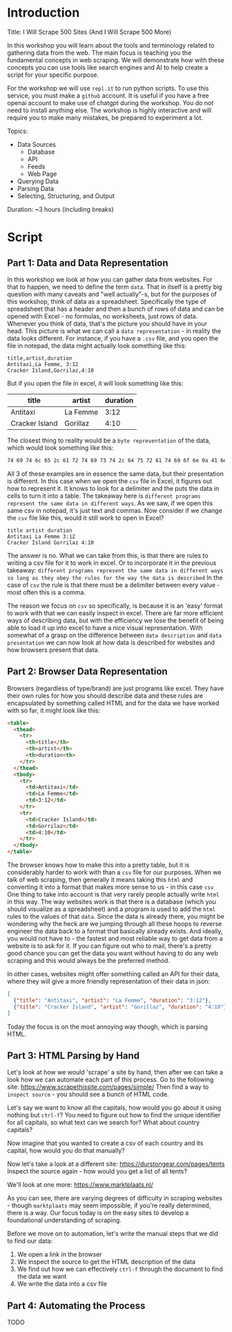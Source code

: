 # Introduction

Title: I Will Scrape 500 Sites (And I Will Scrape 500 More)

In this workshop you will learn about the tools and terminology related to gathering data from the web.
The main focus is teaching you the fundamental concepts in web scraping.
We will demonstrate how with these concepts you can use tools like search engines and AI to help create a script for your specific purpose.

For the workshop we will use `repl.it` to run python scripts.
To use this service, you must make a `github` account.
It is useful if you have a free openai account to make use of chatgpt during the workshop.
You do not need to install anything else.
The workshop is highly interactive and will require you to make many mistakes, be prepared to experiment a lot.

Topics:

- Data Sources
  - Database
  - API
  - Feeds
  - Web Page
- Querying Data
- Parsing Data
- Selecting, Structuring, and Output

Duration: ~3 hours (including breaks)


# Script

## Part 1: Data and Data Representation

In this workshop we look at how you can gather data from websites.
For that to happen, we need to define the term `data`. 
That in itself is a pretty big question with many caveats and "well actually"-s, but for the purposes of this workshop, think of data as a spreadsheet.
Specifically the type of spreadsheet that has a header and then a bunch of rows of data and can be opened with Excel - no formulas, no worksheets, just rows of data.
Whenever you think of data, that's the picture you should have in your head.
This picture is what we can call a `data representation` - in reality the data looks different.
For instance, if you have a `.csv` file, and you open the file in notepad, the data might actually look something like this:

```csv
title,artist,duration
Antitaxi,La Femme, 3:12
Cracker Island,Gorrilaz,4:10
```

But if you open the file in excel, it will look something like this: 

| title          | artist   | duration |
|----------------|----------|----------|
| Antitaxi       | La Femme | 3:12     |
| Cracker Island | Gorillaz | 4:10     |

The closest thing to reality would be a `byte representation` of the data, which would look something like this:

```sh
74 69 74 6c 65 2c 61 72 74 69 73 74 2c 64 75 72 61 74 69 6f 6e 0a 41 6e 74 69 74 61 78 69 2c 4c 61 20 46 65 6d 6d 65 2c 20 33 3a 31 32 0a 43 72 61 63 6b 65 72 20 49 73 6c 61 6e 64 2c 47 6f 72 72 69 6c 61 7a 2c 34 3a 31 30
```

All 3 of these examples are in essence the same data, but their presentation is different.
In this case when we open the `csv` file in Excel, it figures out how to represent it.
It knows to look for a delimiter and the puts the data in cells to turn it into a table.
The takeaway here is `different programs represent the same data in different ways`.
As we saw, if we open this same csv in notepad, it's just text and commas.
Now consider if we change the `csv` file like this, would it still work to open in Excel?

```csv
title artist duration
Antitaxi La Femme 3:12
Cracker Island Gorrilaz 4:10
```

The answer is no.
What we can take from this, is that there are rules to writing a csv file for it to work in excel.
Or to incorporate it in the previous takeaway: `different programs represent the same data in different ways so long as they obey the rules for the way the data is described`
In the case of `csv` the rule is that there must be a delimiter between every value - most often this is a comma.

The reason we focus on `csv` so specifically, is because it is an 'easy' format to work with that we can easily inspect in excel.
There are far more efficient ways of describing data, but with the efficiency we lose the benefit of being able to load it up into excel to have a nice visual representation.
With somewhat of a grasp on the difference between `data description` and `data presentation` we can now look at how data is described for websites and how browsers present that data.


## Part 2: Browser Data Representation

Browsers (regardless of type/brand) are just programs like excel.
They have their own rules for how you should describe data and these rules are encapsulated by something called HTML and for the data we have worked with so far, it might look like this:

```html
<table>
  <thead>
    <tr>
      <th>title</th>
      <th>artist</th>
      <th>duration<th>
    </tr>
  </thead>
  <tbody>
    <tr>
      <td>Antitaxi</td>
      <td>La Femme</td>
      <td>3:12</td>
    </tr>
    <tr>
      <td>Cracker Island</td>
      <td>Gorrilaz</td>
      <td>4:10</td>
    </tr>
  </tbody>
</table>
```

The browser knows how to make this into a pretty table, but it is considerably harder to work with than a `csv` file for our purposes.
When we talk of web scraping, then generally it means taking this `html` and converting it into a format that makes more sense to us - in this case `csv`
One thing to take into account is that very rarely people actually write `html` in this way.
The way websites work is that there is a database (which you should visualize as a spreadsheet) and a program is used to add the `html` rules to the values of that `data`.
Since the data is already there, you might be wondering why the heck are we jumping through all these hoops to reverse engineer the data back to a format that basically already exists.
And ideally, you would not have to - the fastest and most reliable way to get data from a website is to ask for it.
If you can figure out who to mail, there's a pretty good chance you can get the data you want without having to do any web scraping and this would always be the preferred method.

In other cases, websites might offer something called an API for their data, where they will give a more friendly representation of their data in json:

```json
[
  {"title": "Antitaxi", "artist": "La Femme", "duration": "3:12"},
  {"title": "Cracker Island", "artist": "Gorillaz", "duration": "4:10"}
]
```

Today the focus is on the most annoying way though, which is parsing HTML. 
  

## Part 3: HTML Parsing by Hand

Let's look at how we would 'scrape' a site by hand, then after we can take a look how we can automate each part of this process.
Go to the following site: https://www.scrapethissite.com/pages/simple/
Then find a way to `inspect source` - you should see a bunch of HTML code.

Let's say we want to know all the capitals, how would you go about it using nothing but `ctrl-f`?
You need to figure out how to find the unique identifier for all capitals, so what text can we search for?
What about country capitals?

Now imagine that you wanted to create a csv of each country and its capital, how would you do that manually?

Now let's take a look at a different site: https://durstongear.com/pages/tents
Inspect the source again - how would you get a list of all tents?

We'll look at one more: https://www.marktplaats.nl/

As you can see, there are varying degrees of difficulty in scraping websites - though `marktplaats` may seem impossible, if you're really determined, there is a way. 
Our focus today is on the easy sites to develop a foundational understanding of scraping.

Before we move on to automation, let's write the manual steps that we did to find our data:

1. We open a link in the browser
2. We inspect the source to get the HTML description of the data
3. We find out how we can effectively `ctrl-f` through the document to find the data we want
4. We write the data into a csv file 


## Part 4: Automating the Process

TODO
